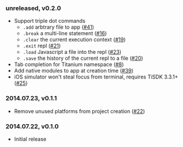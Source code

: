 ### unreleased, v0.2.0

* Support triple dot commands
	* `.add` arbtrary file to app ([#41](https://github.com/tonylukasavage/triple/issues/41))
	* `.break` a multi-line statement ([#16](https://github.com/tonylukasavage/triple/issues/16))
	* `.clear` the current execution context ([#19](https://github.com/tonylukasavage/triple/issues/19))
	* `.exit` repl ([#21](https://github.com/tonylukasavage/triple/issues/21))
	* `.load` Javascript a file into the repl ([#23](https://github.com/tonylukasavage/triple/issues/23))
	* `.save` the history of the current repl to a file ([#20](https://github.com/tonylukasavage/triple/issues/20))
* Tab completion for Titanium namespace ([#8](https://github.com/tonylukasavage/triple/issues/8))
* Add native modules to app at creation time ([#39](https://github.com/tonylukasavage/triple/pull/39))
* iOS simulator won't steal focus from terminal, requires TiSDK 3.3.1+ ([#25](https://github.com/tonylukasavage/triple/issues/25))

### 2014.07.23, v0.1.1

* Remove unused platforms from project creation ([#22](https://github.com/tonylukasavage/triple/issues/22))

### 2014.07.22, v0.1.0

* Initial release